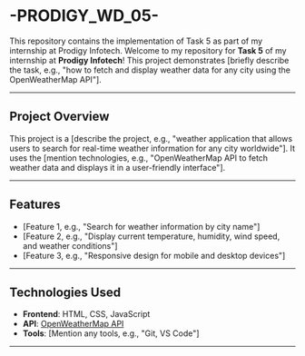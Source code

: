 # -PRODIGY_WD_05-
This repository contains the implementation of Task 5 as part of my internship at Prodigy Infotech. 
Welcome to my repository for **Task 5** of my internship at **Prodigy Infotech**! This project demonstrates [briefly describe the task, e.g., "how to fetch and display weather data for any city using the OpenWeatherMap API"].

---

## **Project Overview**
This project is a [describe the project, e.g., "weather application that allows users to search for real-time weather information for any city worldwide"]. It uses the [mention technologies, e.g., "OpenWeatherMap API to fetch weather data and displays it in a user-friendly interface"].

---

## **Features**
- [Feature 1, e.g., "Search for weather information by city name"]
- [Feature 2, e.g., "Display current temperature, humidity, wind speed, and weather conditions"]
- [Feature 3, e.g., "Responsive design for mobile and desktop devices"]

---

## **Technologies Used**
- **Frontend**: HTML, CSS, JavaScript
- **API**: [OpenWeatherMap API](https://openweathermap.org/api)
- **Tools**: [Mention any tools, e.g., "Git, VS Code"]

---
